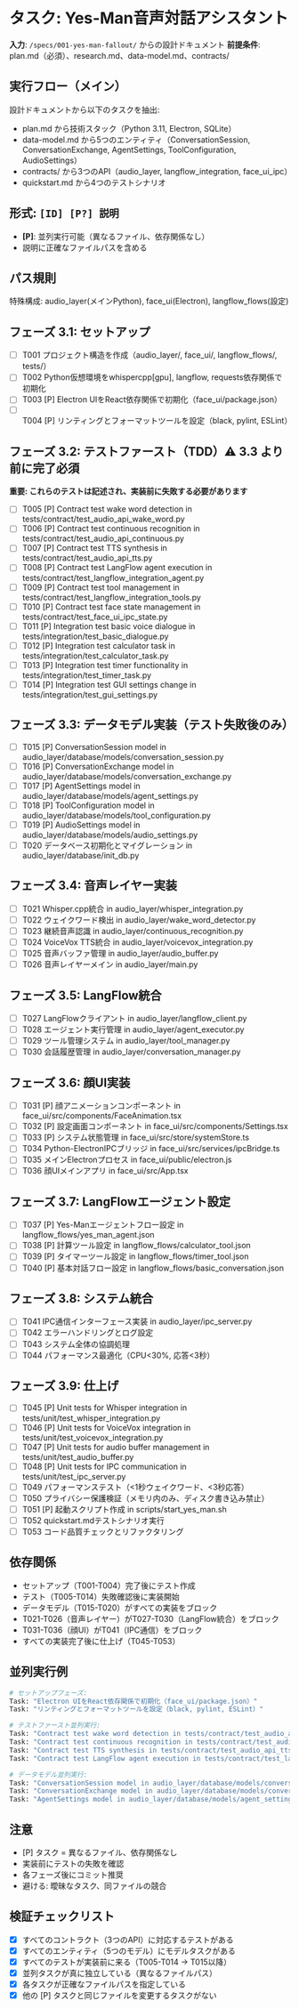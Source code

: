 # タスク: Yes-Man音声対話アシスタント

**入力**: `/specs/001-yes-man-fallout/` からの設計ドキュメント
**前提条件**: plan.md（必須）、research.md、data-model.md、contracts/

## 実行フロー（メイン）
設計ドキュメントから以下のタスクを抽出:
- plan.md から技術スタック（Python 3.11, Electron, SQLite）
- data-model.md から5つのエンティティ（ConversationSession, ConversationExchange, AgentSettings, ToolConfiguration, AudioSettings）
- contracts/ から3つのAPI（audio_layer, langflow_integration, face_ui_ipc）
- quickstart.md から4つのテストシナリオ

## 形式: `[ID] [P?] 説明`
- **[P]**: 並列実行可能（異なるファイル、依存関係なし）
- 説明に正確なファイルパスを含める

## パス規則
特殊構成: audio_layer(メインPython), face_ui(Electron), langflow_flows(設定)

## フェーズ 3.1: セットアップ
- [ ] T001 プロジェクト構造を作成（audio_layer/, face_ui/, langflow_flows/, tests/）
- [ ] T002 Python仮想環境をwhispercpp[gpu], langflow, requests依存関係で初期化
- [ ] T003 [P] Electron UIをReact依存関係で初期化（face_ui/package.json）
- [ ] T004 [P] リンティングとフォーマットツールを設定（black, pylint, ESLint）

## フェーズ 3.2: テストファースト（TDD）⚠️ 3.3 より前に完了必須
**重要: これらのテストは記述され、実装前に失敗する必要があります**
- [ ] T005 [P] Contract test wake word detection in tests/contract/test_audio_api_wake_word.py
- [ ] T006 [P] Contract test continuous recognition in tests/contract/test_audio_api_continuous.py
- [ ] T007 [P] Contract test TTS synthesis in tests/contract/test_audio_api_tts.py
- [ ] T008 [P] Contract test LangFlow agent execution in tests/contract/test_langflow_integration_agent.py
- [ ] T009 [P] Contract test tool management in tests/contract/test_langflow_integration_tools.py
- [ ] T010 [P] Contract test face state management in tests/contract/test_face_ui_ipc_state.py
- [ ] T011 [P] Integration test basic voice dialogue in tests/integration/test_basic_dialogue.py
- [ ] T012 [P] Integration test calculator task in tests/integration/test_calculator_task.py
- [ ] T013 [P] Integration test timer functionality in tests/integration/test_timer_task.py
- [ ] T014 [P] Integration test GUI settings change in tests/integration/test_gui_settings.py

## フェーズ 3.3: データモデル実装（テスト失敗後のみ）
- [ ] T015 [P] ConversationSession model in audio_layer/database/models/conversation_session.py
- [ ] T016 [P] ConversationExchange model in audio_layer/database/models/conversation_exchange.py
- [ ] T017 [P] AgentSettings model in audio_layer/database/models/agent_settings.py
- [ ] T018 [P] ToolConfiguration model in audio_layer/database/models/tool_configuration.py
- [ ] T019 [P] AudioSettings model in audio_layer/database/models/audio_settings.py
- [ ] T020 データベース初期化とマイグレーション in audio_layer/database/init_db.py

## フェーズ 3.4: 音声レイヤー実装
- [ ] T021 Whisper.cpp統合 in audio_layer/whisper_integration.py
- [ ] T022 ウェイクワード検出 in audio_layer/wake_word_detector.py
- [ ] T023 継続音声認識 in audio_layer/continuous_recognition.py
- [ ] T024 VoiceVox TTS統合 in audio_layer/voicevox_integration.py
- [ ] T025 音声バッファ管理 in audio_layer/audio_buffer.py
- [ ] T026 音声レイヤーメイン in audio_layer/main.py

## フェーズ 3.5: LangFlow統合
- [ ] T027 LangFlowクライアント in audio_layer/langflow_client.py
- [ ] T028 エージェント実行管理 in audio_layer/agent_executor.py
- [ ] T029 ツール管理システム in audio_layer/tool_manager.py
- [ ] T030 会話履歴管理 in audio_layer/conversation_manager.py

## フェーズ 3.6: 顔UI実装
- [ ] T031 [P] 顔アニメーションコンポーネント in face_ui/src/components/FaceAnimation.tsx
- [ ] T032 [P] 設定画面コンポーネント in face_ui/src/components/Settings.tsx
- [ ] T033 [P] システム状態管理 in face_ui/src/store/systemStore.ts
- [ ] T034 Python-ElectronIPCブリッジ in face_ui/src/services/ipcBridge.ts
- [ ] T035 メインElectronプロセス in face_ui/public/electron.js
- [ ] T036 顔UIメインアプリ in face_ui/src/App.tsx

## フェーズ 3.7: LangFlowエージェント設定
- [ ] T037 [P] Yes-Manエージェントフロー設定 in langflow_flows/yes_man_agent.json
- [ ] T038 [P] 計算ツール設定 in langflow_flows/calculator_tool.json
- [ ] T039 [P] タイマーツール設定 in langflow_flows/timer_tool.json
- [ ] T040 [P] 基本対話フロー設定 in langflow_flows/basic_conversation.json

## フェーズ 3.8: システム統合
- [ ] T041 IPC通信インターフェース実装 in audio_layer/ipc_server.py
- [ ] T042 エラーハンドリングとログ設定
- [ ] T043 システム全体の協調処理
- [ ] T044 パフォーマンス最適化（CPU<30%, 応答<3秒）

## フェーズ 3.9: 仕上げ
- [ ] T045 [P] Unit tests for Whisper integration in tests/unit/test_whisper_integration.py
- [ ] T046 [P] Unit tests for VoiceVox integration in tests/unit/test_voicevox_integration.py
- [ ] T047 [P] Unit tests for audio buffer management in tests/unit/test_audio_buffer.py
- [ ] T048 [P] Unit tests for IPC communication in tests/unit/test_ipc_server.py
- [ ] T049 パフォーマンステスト（<1秒ウェイクワード、<3秒応答）
- [ ] T050 プライバシー保護検証（メモリ内のみ、ディスク書き込み禁止）
- [ ] T051 [P] 起動スクリプト作成 in scripts/start_yes_man.sh
- [ ] T052 quickstart.mdテストシナリオ実行
- [ ] T053 コード品質チェックとリファクタリング

## 依存関係
- セットアップ（T001-T004）完了後にテスト作成
- テスト（T005-T014）失敗確認後に実装開始
- データモデル（T015-T020）がすべての実装をブロック
- T021-T026（音声レイヤー）がT027-T030（LangFlow統合）をブロック
- T031-T036（顔UI）がT041（IPC通信）をブロック
- すべての実装完了後に仕上げ（T045-T053）

## 並列実行例
```bash
# セットアップフェーズ:
Task: "Electron UIをReact依存関係で初期化（face_ui/package.json）"
Task: "リンティングとフォーマットツールを設定（black, pylint, ESLint）"

# テストファースト並列実行:
Task: "Contract test wake word detection in tests/contract/test_audio_api_wake_word.py"
Task: "Contract test continuous recognition in tests/contract/test_audio_api_continuous.py" 
Task: "Contract test TTS synthesis in tests/contract/test_audio_api_tts.py"
Task: "Contract test LangFlow agent execution in tests/contract/test_langflow_integration_agent.py"

# データモデル並列実行:
Task: "ConversationSession model in audio_layer/database/models/conversation_session.py"
Task: "ConversationExchange model in audio_layer/database/models/conversation_exchange.py"
Task: "AgentSettings model in audio_layer/database/models/agent_settings.py"
```

## 注意
- [P] タスク = 異なるファイル、依存関係なし
- 実装前にテストの失敗を確認
- 各フェーズ後にコミット推奨
- 避ける: 曖昧なタスク、同ファイルの競合

## 検証チェックリスト
- [x] すべてのコントラクト（3つのAPI）に対応するテストがある
- [x] すべてのエンティティ（5つのモデル）にモデルタスクがある
- [x] すべてのテストが実装前に来る（T005-T014 → T015以降）
- [x] 並列タスクが真に独立している（異なるファイルパス）
- [x] 各タスクが正確なファイルパスを指定している
- [x] 他の [P] タスクと同じファイルを変更するタスクがない